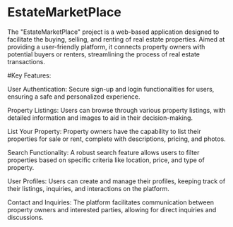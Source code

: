 ﻿# EstateMarketPlace
The "EstateMarketPlace" project is a web-based application designed to facilitate the buying, selling, and renting of real estate properties. Aimed at providing a user-friendly platform, it connects property owners with potential buyers or renters, streamlining the process of real estate transactions.

#Key Features:

User Authentication: Secure sign-up and login functionalities for users, ensuring a safe and personalized experience.

Property Listings: Users can browse through various property listings, with detailed information and images to aid in their decision-making.

List Your Property: Property owners have the capability to list their properties for sale or rent, complete with descriptions, pricing, and photos.

Search Functionality: A robust search feature allows users to filter properties based on specific criteria like location, price, and type of property.

User Profiles: Users can create and manage their profiles, keeping track of their listings, inquiries, and interactions on the platform.

Contact and Inquiries: The platform facilitates communication between property owners and interested parties, allowing for direct inquiries and discussions.
